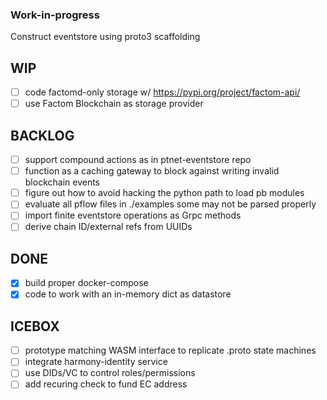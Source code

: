 ### Work-in-progress

Construct eventstore using proto3 scaffolding

WIP
---
- [ ] code factomd-only storage w/ https://pypi.org/project/factom-api/
- [ ] use Factom Blockchain as storage provider

BACKLOG
-------
- [ ] support compound actions as in ptnet-eventstore repo
- [ ] function as a caching gateway to block against writing invalid blockchain events
- [ ] figure out how to avoid hacking the python path to load pb modules
- [ ] evaluate all pflow files in ./examples some may not be parsed properly
- [ ] import finite eventstore operations as Grpc methods
- [ ] derive chain ID/external refs from UUIDs

DONE
------
- [x] build proper docker-compose
- [x] code to work with an in-memory dict as datastore

ICEBOX
------
- [ ] prototype matching WASM interface to replicate .proto state machines 
- [ ] integrate harmony-identity service
- [ ] use DIDs/VC to control roles/permissions
- [ ] add recuring check to fund EC address
